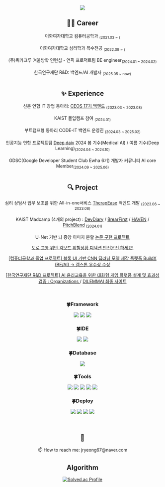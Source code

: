 <div align="center">
<img src="https://capsule-render.vercel.app/api?type=cylinder&color=ECD8E1&height=160&section=header&text=Jaeryeong&fontSize=80" />
<br/>

## 👩‍💻 Career
  <p>이화여자대학교 컴퓨터공학과 <sub/>(2021.03 ~ )<sub/></br>
  <p>이화여자대학교 심리학과 복수전공 <sub/>(2022.09 ~ )<sub/></br>
  <p>(주)쿼카크루 겨울방학 인턴십 - 연픽 프로덕트팀 BE engineer<sub/>(2024.01 ~ 2024.02)<sub/></br>
  <p>한국연구재단 R&D: 백엔드/AI 개발자 <sub/>(2025.05 ~ now)<sub/><br></br>


## ✨ Experience
  <p>신촌 연합 IT 창업 동아리: <a href="https://github.com/CEOS-Developers">CEOS 17기 백엔드</a> <sub/>(2023.03 ~ 2023.08)<sub/></br>
  <p>KAIST 몰입캠프 참여 <sub/>(2024.01)<sub/></br>
  <p>부트캠프형 동아리 CODE-IT 백엔드 운영진 <sub/>(2024.03 ~ 2025.02)<sub/></br>
  <p>인공지능 연합 프로젝트팀 <a href="https://deepdaiv.oopy.io/">Deep daiv</a> 2024 봄 기수(Medical AI) / 여름 기수(Deep Learning)<sub/>(2024.04 ~ 2024.10)<sub/></br>
  <p>GDSC(Google Developer Student Club Ewha 6기) 개발자 커뮤니티 AI core Member<sub/>(2024.09 ~ 2025.06)<sub/><br></br>

## 🔍 Project
  <p>심리 상담사 업무 보조를 위한 All-in-one서비스 <a href="https://github.com/TherapEase-CEOS/TherapEase-BE">TherapEase</a> 백엔드 개발 <sub/>(2023.06 ~ 2023.08)<sub/></br>
  <p>KAIST Madcamp (4개의 project) : <a href="https://github.com/Hwang-Jaeryeong/madcamp_week1">DevDiary</a><a> / </a><a href="https://github.com/Hwang-Jaeryeong/madcamp_week2_BE">BrearFirst</a><a> / </a><a href="https://github.com/Hwang-Jaeryeong/madcamp_week3_BE">HAVEN</a><a> / </a><a href="https://github.com/PitchBlend-football">PitchBlend</a> <sub/>(2024.01)<sub/></br>
  <p>U-Net 기반 뇌 종양 이미지 분할 <a href="https://github.com/Hwang-Jaeryeong/BU-Net_Pytorch_Implementation"> 논문 구현 프로젝트</p>
  <p>도로 교통 위반 킥보드 위험상황 디텍션 <a href="https://github.com/Hwang-Jaeryeong/Kickboard-Detection"> 안전운전 하세요! </p>
  <p>[컴퓨터공학과 졸업 프로젝트] 블록 UI 기반 CNN 딥러닝 모델 제작 플랫폼<a href="https://github.com/highway-bestdriver"> BuildX (BE/AI) -> 캡스톤 우수상 수상</p>
  <p>[한국연구재단 R&D 프로젝트] AI 윤리교육을 위한 대화형 게임 플랫폼 설계 및 효과성 검증 : <a href="https://github.com/ai-ethics-platform"> Organizations </a>  / <a href="https://www.dilemmai-idl.com"> DILEMMAI 최종 사이트</a></p>
  
<br/>
</p>
<h3 align="center">🍀Framework</h3>
<p align="center">
  <img src="https://img.shields.io/badge/Node.js-339933?style=for-the-badge&logo=Node.js&logoColor=white"> <img src="https://img.shields.io/badge/Django-092E20?style=for-the-badge&logo=Django&logoColor=white"> <img src="https://img.shields.io/badge/FastAPI-092E20?style=for-the-badge&logo=FastAPI&logoColor=white">
</p>

<h3 align="center">🍀IDE</h3>
<p align="center">
<img src="https://img.shields.io/badge/Visual Studio Code-007ACC?style=for-the-badge&logo=Visual%20Studio%20Code&logoColor=white">
<img src="https://img.shields.io/badge/PyCharm-000000?style=for-the-badge&logo=PyCharm&logoColor=white">
</p>

<h3 align="center">🍀Database</h3>
<p align="center">
  <img src="https://img.shields.io/badge/MySQL-4479A1?style=for-the-badge&logo=MySQL&logoColor=white">
</p>

<h3 align="center">🍀Tools</h3>
<p align="center">
  <img src="https://img.shields.io/badge/Git-F05032?style=for-the-badge&logo=Git&logoColor=white"> <img src="https://img.shields.io/badge/GitHub-181717?style=for-the-badge&logo=GitHub&logoColor=white">
<img src="https://img.shields.io/badge/Notion-000000?style=for-the-badge&logo=Notion&logoColor=white">
<img src="https://img.shields.io/badge/Slack-4A154B?style=for-the-badge&logo=Slack&logoColor=white">
<img src="https://img.shields.io/badge/Figma-F24E1E?style=for-the-badge&logo=Figma&logoColor=white">
</p>

<h3 align="center">🍀Deploy</h3>
<p align="center">
   <img src="https://img.shields.io/badge/amazonaws-232F3E?style=for-the-badge&logo=AWS&logoColor=white">
  <img src="https://img.shields.io/badge/NGINX-009639?style=for-the-badge&logo=NGINX&logoColor=white">
  <img src="https://img.shields.io/badge/Docker-2496ED?style=for-the-badge&logo=Docker&logoColor=white"> <img src="https://img.shields.io/badge/githubactions-2088FF?style=for-the-badge&logo=githubactions&logoColor=white"> 
  
</p>
  
<br/>
  
## 🌱 
<p> 📫 How to reach me: jryeong67@naver.com</p>


## Algorithm
[![Solved.ac Profile](http://mazassumnida.wtf/api/v2/generate_badge?boj=jryeong67)](https://solved.ac/jryeong67/)
